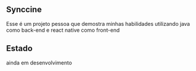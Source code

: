 ## Synccine
Esse é um projeto pessoa que demostra minhas habilidades utilizando java como back-end e react native como front-end

## Estado
ainda em desenvolvimento
